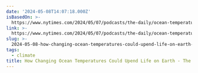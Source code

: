 ```yaml
---
date: '2024-05-08T14:07:18.000Z'
isBasedOn: >-
  https://www.nytimes.com/2024/05/07/podcasts/the-daily/ocean-temperature-climate.html?showTranscript=1
link: >-
  https://www.nytimes.com/2024/05/07/podcasts/the-daily/ocean-temperature-climate.html?showTranscript=1
slug: >-
  2024-05-08-how-changing-ocean-temperatures-could-upend-life-on-earth-the-new-york-ti
tags:
  - climate
title: How Changing Ocean Temperatures Could Upend Life on Earth - The New York Ti
---
```


